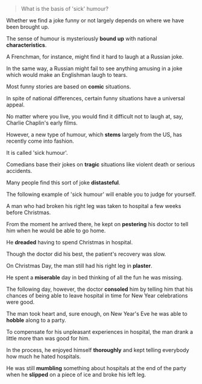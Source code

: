 > What is the basis of 'sick' humour?



Whether we find a joke funny or not largely depends on where we have been brought up. 

The sense of humour is mysteriously **bound up** with national **characteristics**. 

A Frenchman, for instance, might find it hard to laugh at a Russian joke. 

In the same way, a Russian might fail to see anything amusing in a joke which would make an Englishman laugh to tears. 



Most funny stories are based on **comic** situations. 

In spite of national differences, certain funny situations have a universal appeal. 

No matter where you live, you would find it difficult not to laugh at, say, Charlie Chaplin's early films. 

However, a new type of humour, which **stems** largely from the US, has recently come into fashion. 

It is called 'sick humour'. 

Comedians base their jokes on **tragic** situations like violent death or serious accidents. 

Many people find this sort of joke **distasteful**. 

The following example of 'sick humour' will enable you to judge for yourself. 

A man who had broken his right leg was taken to hospital a few weeks before Christmas. 

From the moment he arrived there, he kept on **pestering** his doctor to tell him when he would be able to go home. 

He **dreaded** having to spend Christmas in hospital. 

Though the doctor did his best, the patient's recovery was slow. 

On Christmas Day, the man still had his right leg in **plaster**. 

He spent a **miserable** day in bed thinking of all the fun he was missing. 

The following day, however, the doctor **consoled** him by telling him that his chances of being able to leave hospital in time for New Year celebrations were good. 

The man took heart and, sure enough, on New Year's Eve he was able to **hobble** along to a party. 

To compensate for his unpleasant experiences in hospital, the man drank a little more than was good for him. 

In the process, he enjoyed himself **thoroughly** and kept telling everybody how much he hated hospitals. 

He was still **mumbling** something about hospitals at the end of the party when he **slipped** on a piece of ice and broke his left leg.